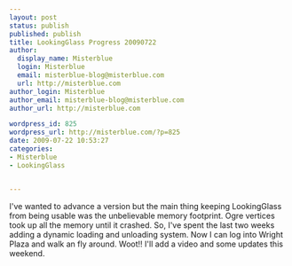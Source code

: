 ```yaml
---
layout: post
status: publish
published: publish
title: LookingGlass Progress 20090722
author:
  display_name: Misterblue
  login: Misterblue
  email: misterblue-blog@misterblue.com
  url: http://misterblue.com
author_login: Misterblue
author_email: misterblue-blog@misterblue.com
author_url: http://misterblue.com

wordpress_id: 825
wordpress_url: http://misterblue.com/?p=825
date: 2009-07-22 10:53:27
categories:
- Misterblue
- LookingGlass


---
```

I've wanted to advance a version but the main thing keeping LookingGlass from being usable was the unbelievable memory footprint. Ogre vertices took up all the memory until it crashed. So, I've spent the last two weeks adding a dynamic loading and unloading system. Now I can log into Wright Plaza and walk an fly around. Woot!!  I'll add a video and some updates this weekend.
